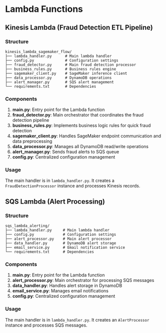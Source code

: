 # Lambda Functions

## Kinesis Lambda (Fraud Detection ETL Pipeline)

### Structure
```
kinesis_lambda_sagemaker_flow/
├── lambda_handler.py      # Main lambda handler
├── config.py              # Configuration settings
├── fraud_detector.py      # Main fraud detection processor
├── business_rules.py      # Business rules engine
├── sagemaker_client.py    # SageMaker inference client
├── data_processor.py      # DynamoDB operations
├── alert_manager.py       # SQS alert management
└── requirements.txt       # Dependencies
```

### Components

1. **main.py**: Entry point for the Lambda function
2. **fraud_detector.py**: Main orchestrator that coordinates the fraud detection pipeline
3. **business_rules.py**: Implements business logic rules for quick fraud detection
4. **sagemaker_client.py**: Handles SageMaker endpoint communication and data preprocessing
5. **data_processor.py**: Manages all DynamoDB read/write operations
6. **alert_manager.py**: Sends fraud alerts to SQS queue
7. **config.py**: Centralized configuration management

### Usage
The main handler is in `lambda_handler.py`. It creates a `FraudDetectionProcessor` instance and processes Kinesis records.

## SQS Lambda (Alert Processing)

### Structure
```
sqs_lambda_alerting/
├── lambda_handler.py     # Main lambda handler
├── config.py             # Configuration settings
├── alert_processor.py    # Main alert processor
├── data_handler.py       # DynamoDB alert storage
├── email_service.py      # Email notification service
└── requirements.txt      # Dependencies
```

### Components

1. **main.py**: Entry point for the Lambda function
2. **alert_processor.py**: Main orchestrator for processing SQS messages
3. **data_handler.py**: Handles alert storage in DynamoDB
4. **email_service.py**: Manages email notifications
5. **config.py**: Centralized configuration management

### Usage
The main handler is in `lambda_handler.py`. It creates an `AlertProcessor` instance and processes SQS messages.
